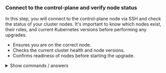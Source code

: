 ### Connect to the control-plane and verify node status

In this step, you will connect to the control-plane node via SSH and check the status of your cluster nodes. It's important to know which nodes exist, their roles, and current Kubernetes versions before performing any upgrades.

- Ensures you are on the correct node.
- Checks the current cluster health and node versions.
- Confirms readiness of nodes before starting the upgrade.

<details>
<summary>Show commands / answers</summary>
<p>

```bash
# Connect to the control-plane
ssh control-plane

# Verify cluster nodes and their versions
kubectl get nodes

```

</p>
</details>
